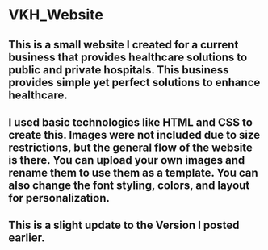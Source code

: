 # VKH_Website

## This is a small website I created for a current business that provides healthcare solutions to public and private hospitals. This business provides simple yet perfect solutions to enhance healthcare.
## I used basic technologies like HTML and CSS to create this. Images were not included due to size restrictions, but the general flow of the website is there. You can upload your own images and rename them to use them as a template. You can also change the font styling, colors, and layout for personalization.
## This is a slight update to the Version I posted earlier.
